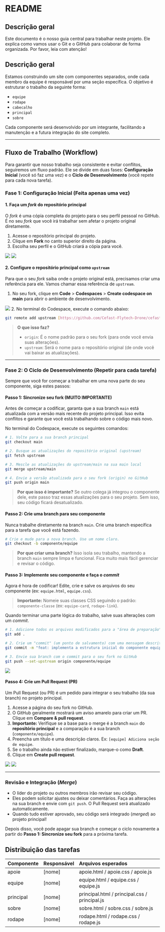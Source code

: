 # README

## Descrição geral

Este documento é o nosso guia central para trabalhar neste projeto. Ele explica como vamos usar o Git e o GitHub para colaborar de forma organizada. Por favor, leia com atenção!

## Descrição geral

Estamos construindo um site com componentes separados, onde cada membro da equipe é responsável por uma seção específica. O objetivo é estruturar o trabalho da seguinte forma:

-   `equipe`
-   `rodape`
-   `cabecalho`
-   `principal`
-   `sobre`

Cada componente será desenvolvido por um integrante, facilitando a manutenção e a futura integração do site completo.

---

## Fluxo de Trabalho (Workflow)

Para garantir que nosso trabalho seja consistente e evitar conflitos, seguiremos um fluxo padrão. Ele se divide em duas fases: **Configuração Inicial** (você só faz uma vez) e o **Ciclo de Desenvolvimento** (você repete para cada nova tarefa).

### Fase 1: Configuração Inicial (Feita apenas uma vez)

#### 1. Faça um _fork_ do repositório principal

O _fork_ é uma cópia completa do projeto para o seu perfil pessoal no GitHub. É no seu _fork_ que você irá trabalhar sem afetar o projeto original diretamente.

1.  Acesse o repositório principal do projeto.
2.  Clique em **Fork** no canto superior direito da página.
3.  Escolha seu perfil e o GitHub criará a cópia para você.

<img src="./docs/1-fork.png" />
<img src="./docs/2-fork.png" />

#### 2. Configure o repositório principal como `upstream`

Para que o seu _fork_ saiba onde o projeto original está, precisamos criar uma referência para ele. Vamos chamar essa referência de `upstream`.

1.  No seu fork, clique em **Code** > **Codespaces** > **Create codespace on main** para abrir o ambiente de desenvolvimento.
<img src="./docs/3-codespace.png" />
2.  No terminal do Codespace, execute o comando abaixo:

```bash
git remote add upstream [https://github.com/Cefast-Flytech-Drone/cefast-flytech.git](https://github.com/Cefast-Flytech-Drone/cefast-flytech.git)
```

> **O que isso faz?**
> -   `origin`: É o nome padrão para o seu fork (para onde você envia suas alterações).
> -   `upstream`: Será o nome para o repositório original (de onde você vai baixar as atualizações).

---

### Fase 2: O Ciclo de Desenvolvimento (Repetir para cada tarefa)

Sempre que você for começar a trabalhar em uma nova parte do seu componente, siga estes passos:

#### Passo 1: Sincronize seu fork (MUITO IMPORTANTE)

Antes de começar a codificar, garanta que a sua branch `main` está atualizada com a versão mais recente do projeto principal. Isso evita conflitos e garante que você está trabalhando sobre o código mais novo.

No terminal do Codespace, execute os seguintes comandos:

```bash
# 1. Volte para a sua branch principal
git checkout main

# 2. Busque as atualizações do repositório original (upstream)
git fetch upstream

# 3. Mescle as atualizações do upstream/main na sua main local
git merge upstream/main

# 4. Envie a versão atualizada para o seu fork (origin) no GitHub
git push origin main
```

> **Por que isso é importante?** Se outro colega já integrou o componente dele, este passo traz essas atualizações para o seu projeto. Sem isso, seu código ficará desatualizado.

#### Passo 2: Crie uma branch para seu componente

Nunca trabalhe diretamente na branch `main`. Crie uma branch específica para a tarefa que você está fazendo.

```bash
# Crie e mude para a nova branch. Use um nome claro.
git checkout -b componente/equipe
```

> **Por que criar uma branch?** Isso isola seu trabalho, mantendo a branch `main` sempre limpa e funcional. Fica muito mais fácil gerenciar e revisar o código.

#### Passo 3: Implemente seu componente e faça o _commit_

Agora é hora de codificar! Edite, crie e salve os arquivos do seu componente (ex: `equipe.html`, `equipe.css`).

> **Importante:** Nomeie suas classes CSS seguindo o padrão: `componente-classe` (ex: `equipe-card`, `rodape-link`).

Quando terminar uma parte lógica do trabalho, salve suas alterações com um _commit_.

```bash
# 1. Adicione todos os arquivos modificados para a "área de preparação"
git add .

# 2. Crie um "commit" (um ponto de salvamento) com uma mensagem descritiva
git commit -m "feat: implementa a estrutura inicial do componente equipe"

# 3. Envie sua branch com o commit para o seu fork no GitHub
git push --set-upstream origin componente/equipe
```

<img src="./docs/5-commit.png" />

#### Passo 4: Crie um Pull Request (PR)

Um Pull Request (ou PR) é um pedido para integrar o seu trabalho (da sua branch) no projeto principal.

1.  Acesse a página do seu fork no GitHub.
2.  O GitHub geralmente mostrará um aviso amarelo para criar um PR. Clique em **Compare & pull request**.
3.  **Importante:** Verifique se a base para o merge é a branch `main` do **repositório principal** e a comparação é a sua branch (`componente/equipe`).
4.  Preencha um título e uma descrição claros. Ex: `[equipe] Adiciona seção de equipe`.
5.  Se o trabalho ainda não estiver finalizado, marque-o como **Draft**.
6.  Clique em **Create pull request**.

<img src="./docs/6-pr.png" />
<img src="./docs/7-pr.png" />

---

### Revisão e Integração (_Merge_)

-   O líder do projeto ou outros membros irão revisar seu código.
-   Eles podem solicitar ajustes ou deixar comentários. Faça as alterações na sua branch e envie com `git push`. O Pull Request será atualizado automaticamente.
-   Quando tudo estiver aprovado, seu código será integrado (_merged_) ao projeto principal!

Depois disso, você pode apagar sua branch e começar o ciclo novamente a partir do **Passo 1: Sincronize seu fork** para a próxima tarefa.

## Distribuição das tarefas

| Componente | Responsável | Arquivos esperados |
| :--- | :--- | :--- |
| apoie | \[nome] | apoie.html / apoie.css / apoie.js |
| equipe | \[nome] | equipe.html / equipe.css / equipe.js |
| principal | \[nome] | principal.html / principal.css / principal.js |
| sobre | \[nome] | sobre.html / sobre.css / sobre.js |
| rodape | \[nome] | rodape.html / rodape.css / rodape.js |
